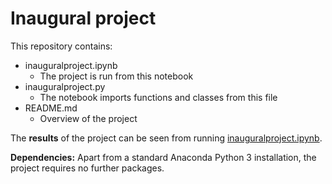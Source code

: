 # Inaugural project

This repository contains:
-  inauguralproject.ipynb 
    - The project is run from this notebook
- inauguralproject.py
    - The notebook imports functions and classes from this file
- README.md
    - Overview of the project

The **results** of the project can be seen from running [inauguralproject.ipynb](inauguralproject.ipynb).

**Dependencies:** Apart from a standard Anaconda Python 3 installation, the project requires no further packages.
